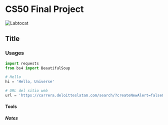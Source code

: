 # CS50 Final Project

![Labtocat](https://octodex.github.com/images/labtocat.png)

## Title
### Usages

```python
import requests
from bs4 import BeautifulSoup

# Hello
hi = 'Hello, Universe'

# URL del sitio web
url = 'https://carrera.deloitteslatam.com/search/?createNewAlert=false&q=&locationsearch=monterrey'
```

#### Tools
##### Notes
